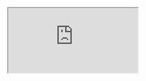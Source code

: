 <iframe src="https://crm.eblasoft.com.tr/?entryPoint=changeLog&exId=63495a03a73040934" allowfullscreen></iframe>
